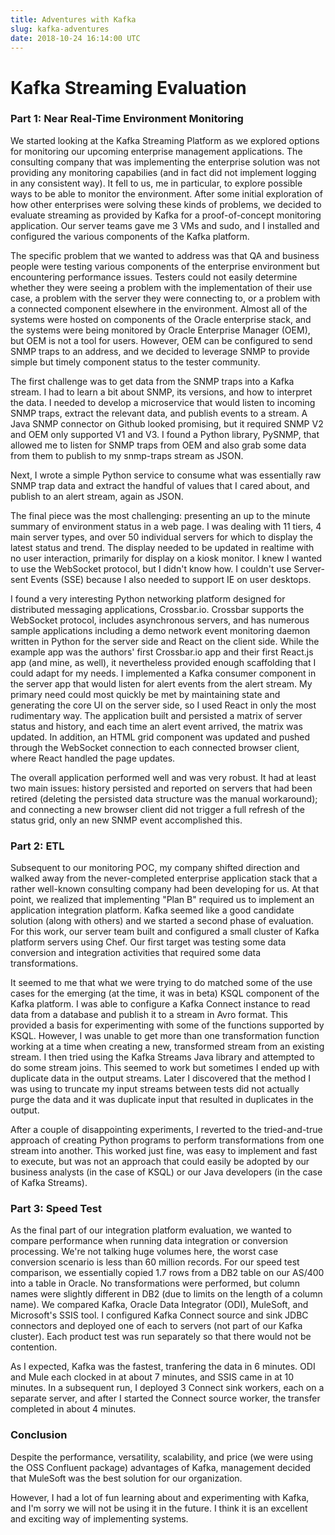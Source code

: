 ```yaml
---
title: Adventures with Kafka
slug: kafka-adventures
date: 2018-10-24 16:14:00 UTC
---
```


# Kafka Streaming Evaluation

### Part 1: Near Real-Time Environment Monitoring

We started looking at the Kafka Streaming Platform as we explored options for monitoring our upcoming enterprise management applications. The consulting company that was implementing the enterprise solution was not providing any monitoring capabilies (and in fact did not implement logging in any consistent way). It fell to us, me in particular, to explore possible ways to be able to monitor the environment. After some initial exploration of how other enterprises were solving these kinds of problems, we decided to evaluate streaming as provided by Kafka for a proof-of-concept monitoring application. Our server teams gave me 3 VMs and sudo, and I installed and configured the various components of the Kafka platform.

The specific problem that we wanted to address was that QA and business people were testing various components of the enterprise environment but encountering performance issues. Testers could not easily determine whether they were seeing a problem with the implementation of their use case, a problem with the server they were connecting to, or a problem with a connected component elsewhere in the environment. Almost all of the systems were hosted on components of the Oracle enterprise stack, and the systems were being monitored by Oracle Enterprise Manager (OEM), but OEM is not a tool for users. However, OEM can be configured to send SNMP traps to an address, and we decided to leverage SNMP to provide simple but timely component status to the tester community.

The first challenge was to get data from the SNMP traps into a Kafka stream. I had to learn a bit about SNMP, its versions, and how to interpret the data. I needed to develop a microservice that would listen to incoming SNMP traps, extract the relevant data, and publish events to a stream. A Java SNMP connector on Github looked promising, but it required SNMP V2 and OEM only supported V1 and V3. I found a Python library, PySNMP, that allowed me to listen for SNMP traps from OEM and also grab some data from them to publish to my snmp-traps stream as JSON.

Next, I wrote a simple Python service to consume what was essentially raw SNMP trap data and extract the handful of values that I cared about, and publish to an alert stream, again as JSON.

The final piece was the most challenging: presenting an up to the minute summary of environment status in a web page. I was dealing with 11 tiers, 4 main server types, and over 50 individual servers for which to display the latest status and trend. The display needed to be updated in realtime with no user interaction, primarily for display on a kiosk monitor. I knew I wanted to use the WebSocket protocol, but I didn't know how. I couldn't use Server-sent Events (SSE) because I also needed to support IE on user desktops.

I found a very interesting Python networking platform designed for distributed messaging applications, Crossbar.io. Crossbar supports the WebSocket protocol, includes asynchronous servers, and has numerous sample applications including a demo network event monitoring daemon written in Python for the server side and React on the client side. While the example app was the authors' first Crossbar.io app and their first React.js app (and mine, as well), it nevertheless provided enough scaffolding that I could adapt for my needs. I implemented a Kafka consumer component in the server app that would listen for alert events from the alert stream. My primary need could most quickly be met by maintaining state and generating the core UI on the server side, so I used React in only the most rudimentary way. The application built and persisted a matrix of server status and history, and each time an alert event arrived, the matrix was updated. In addition, an HTML grid component was updated and pushed through the WebSocket connection to each connected browser client, where React handled the page updates.

The overall application performed well and was very robust. It had at least two main issues: history persisted and reported on servers that had been retired (deleting the persisted data structure was the manual workaround); and connecting a new browser client did not trigger a full refresh of the status grid, only an new SNMP event accomplished this.

### Part 2: ETL

Subsequent to our monitoring POC, my company shifted direction and walked away from the never-completed enterprise application stack that a rather well-known consulting company had been developing for us. At that point, we realized that implementing "Plan B" required us to implement an application integration platform. Kafka seemed like a good candidate solution (along with others) and we started a second phase of evaluation. For this work, our server team built and configured a small cluster of Kafka platform servers using Chef. Our first target was testing some data conversion and integration activities that required some data transformations.

It seemed to me that what we were trying to do matched some of the use cases for the emerging (at the time, it was in beta) KSQL component of the Kafka platform. I was able to configure a Kafka Connect instance to read data from a database and publish it to a stream in Avro format. This provided a basis for experimenting with some of the functions supported by KSQL. However, I was unable to get more than one transformation function working at a time when creating a new, transformed stream from an existing stream. I then tried using the Kafka Streams Java library and attempted to do some stream joins. This seemed to work but sometimes I ended up with duplicate data in the output streams. Later I discovered that the method I was using to truncate my input streams between tests did not actually purge the data and it was duplicate input that resulted in duplicates in the output.

After a couple of disappointing experiments, I reverted to the tried-and-true approach of creating Python programs to perform transformations from one stream into another. This worked just fine, was easy to implement and fast to execute, but was not an approach that could easily be adopted by our business analysts (in the case of KSQL) or our Java developers (in the case of Kafka Streams).

### Part 3: Speed Test

As the final part of our integration platform evaluation, we wanted to compare performance when running data integration or conversion processing. We're not talking huge volumes here, the worst case conversion scenario is less than 60 million records. For our speed test comparison, we essentially copied 1.7 rows from a DB2 table on our AS/400 into a table in Oracle. No transformations were performed, but column names were slightly different in DB2 (due to limits on the length of a column name). We compared Kafka, Oracle Data Integrator (ODI), MuleSoft, and Microsoft's SSIS tool. I configured Kafka Connect source and sink JDBC connectors and deployed one of each to servers (not part of our Kafka cluster). Each product test was run separately so that there would not be contention.

As I expected, Kafka was the fastest, tranfering the data in 6 minutes. ODI and Mule each clocked in at about 7 minutes, and SSIS came in at 10 minutes. In a subsequent run, I deployed 3 Connect sink workers, each on a separate server, and after I started the Connect source worker, the transfer completed in about 4 minutes.

### Conclusion

Despite the performance, versatility, scalability, and price (we were using the OSS Confluent package) advantages of Kafka, management decided that MuleSoft was the best solution for our organization.

However, I had a lot of fun learning about and experimenting with Kafka, and I'm sorry we will not be using it in the future. I think it is an excellent and exciting way of implementing systems.
